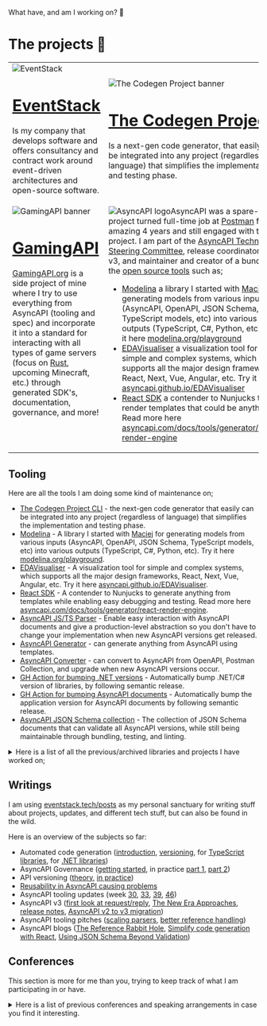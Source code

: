 What have, and am I working on? 👀

# The projects 🔭

<table style="table-layout: fixed; width: 100%;">
  <tr>
    <td>
      <img src="https://github.com/user-attachments/assets/f1dd3b47-4481-42a4-ac8a-63d9547a5a01" alt="EventStack"/>
      <h1><a href="https://eventstack.tech">EventStack</a></h1><p>Is my company that develops software and offers consultancy and contract work around event-driven architectures and open-source software.</p>
    </td>
    <td>
      <img src="https://github.com/user-attachments/assets/5a839f64-8ed3-49fe-84e2-899cbd7d5027" alt="The Codegen Project banner"/>
      <h1><a href="https://github.com/the-codegen-project/">The Codegen Project</a></h1><p>Is a next-gen code generator, that easily can be integrated into any project (regardless of language) that simplifies the implementation and testing phase.</td>
  </tr>
  <tr style="vertical-align: top;">
    <td>
      <img src="https://github.com/user-attachments/assets/7f7424be-d981-494d-9f50-8ed32a87198d" alt="GamingAPI banner"/>
      <h1><a href="https://github.com/GamingAPI/">GamingAPI</a></h1><p><a href="https://gamingapi.org/">GamingAPI.org</a> is a side project of mine where I try to use everything from AsyncAPI (tooling and spec) and incorporate it into a standard for interacting with all types of game servers (focus on <a href="https://rust.facepunch.com/">Rust</a>, upcoming Minecraft, etc.) through generated SDK's, documentation, governance, and more!</p>
    </td>
    <td>
      <img src="https://github.com/user-attachments/assets/34da4a09-c671-4e8a-8130-157d69d2ddbe" alt="AsyncAPI logo"/>AsyncAPI was a spare-time project turned full-time job at <a href="https://www.postman.com/">Postman</a> for an amazing 4 years and still engaged with the project. I am part of the <a href="https://www.asyncapi.com/community/tsc">AsyncAPI Technical Steering Committee</a>, release coordinator for v3, and maintainer and creator of a bunch of the <a href="https://github.com/orgs/asyncapi/repositories">open source tools</a> such as;</br>
      <ul>
        <li><a href="https://github.com/asyncapi/modelina">Modelina</a> a library I started with <a href="https://github.com/magicmatatjahu">Maciej</a> for generating models from various inputs (AsyncAPI, OpenAPI, JSON Schema, TypeScript models, etc) into various outputs (TypeScript, C#, Python, etc). Try it here <a href="https://modelina.org/playground">modelina.org/playground</a></li>
        <li><a href="https://github.com/asyncapi/EDAVisualiser/">EDAVisualiser</a> a visualization tool for simple and complex systems, which supports all the major design frameworks, React, Next, Vue, Angular, etc. Try it here <a href="https://asyncapi.github.io/EDAVisualiser">asyncapi.github.io/EDAVisualiser</a></li>
        <li><a href="https://github.com/asyncapi/generator-react-sdk">React SDK</a> a contender to Nunjucks to render templates that could be anything. Read more here <a href="https://www.asyncapi.com/docs/tools/generator/react-render-engine">asyncapi.com/docs/tools/generator/react-render-engine</a></li>
      </ul>
    </td>
  </tr>
</table>

## Tooling
Here are all the tools I am doing some kind of maintenance on;

- <a href="https://github.com/the-codegen-project/cli">The Codegen Project CLI</a> - the next-gen code generator that easily can be integrated into any project (regardless of language) that simplifies the implementation and testing phase.
- <a href="https://github.com/asyncapi/modelina">Modelina</a> - A library I started with <a href="https://github.com/magicmatatjahu">Maciej</a> for generating models from various inputs (AsyncAPI, OpenAPI, JSON Schema, TypeScript models, etc) into various outputs (TypeScript, C#, Python, etc). Try it here <a href="https://modelina.org/playground">modelina.org/playground</a>.
- <a href="https://github.com/asyncapi/EDAVisualiser">EDAVisualiser</a> - A visualization tool for simple and complex systems, which supports all the major design frameworks, React, Next, Vue, Angular, etc. Try it here <a href="https://asyncapi.github.io/EDAVisualiser">asyncapi.github.io/EDAVisualiser</a>.
- <a href="https://github.com/asyncapi/generator-react-sdk">React SDK</a> - A contender to Nunjucks to generate anything from templates while enabling easy debugging and testing. Read more here <a href="https://www.asyncapi.com/docs/tools/generator/react-render-engine">asyncapi.com/docs/tools/generator/react-render-engine</a>.
- <a href="https://github.com/asyncapi/parser-js">AsyncAPI JS/TS Parser</a> - Enable easy interaction with AsyncAPI documents and give a production-level abstraction so you don't have to change your implementation when new AsyncAPI versions get released. 
- <a href="https://github.com/asyncapi/generator">AsyncAPI Generator</a> - can generate anything from AsyncAPI using templates.
- <a href="https://github.com/asyncapi/converter-js">AsyncAPI Converter</a> - can convert to AsyncAPI from OpenAPI, Postman Collection, and upgrade when new AsyncAPI versions occur.
- <a href="https://github.com/jonaslagoni/gh-action-dotnet-bump">GH Action for bumping .NET versions</a> - Automatically bump .NET/C# version of libraries, by following semantic release.
- <a href="https://github.com/jonaslagoni/gh-action-asyncapi-document-bump">GH Action for bumping AsyncAPI documents</a> - Automatically bump the application version for AsyncAPI documents by following semantic release.
- <a href="https://github.com/asyncapi/spec-json-schemas">AsyncAPI JSON Schema collection</a> - The collection of JSON Schema documents that can validate all AsyncAPI versions, while still being maintainable through bundling, testing, and linting.

<details>
  <summary>Here is a list of all the previous/archived libraries and projects I have worked on;</summary>

- https://github.com/jonaslagoni/Wizard-Of-Treldan, university group project, 2d and 2 different UI games in one, with a custom game engine, written in Java.
- https://github.com/jonaslagoni/NEON, university group project, a 2d tower defense game, using OSGi to use a modular system to load and unload towers, maps, game modes, etc on the fly, build upon libgdx, written in Java.
- https://github.com/jonaslagoni/csgoLiveServer, spare time project trying to reflect what happens in a CSGO server in the web browser, first version of GamingAPI I guess.
- https://github.com/jonaslagoni/asyncapi-quicktype-template, AsyncAPI generator template to generate typed models with QuickType. 
- https://github.com/jonaslagoni/asyncapi-quicktype-filter, the core library code for the QuickType template.
- https://github.com/jonaslagoni/.NET-websocket-client-template, an old AsyncAPI generator template for generating a WebSocket wrapper in .NET.
- https://github.com/jonaslagoni/ts-websocket-server-template, an old AsyncAPI generator template for generating a WebSocket wrapper in TypeScript.
- https://github.com/jonaslagoni/Java-to-JSON-Schema, a JSON Schema draft-7 DSL for writing JSON Schema through code in Java. 
- https://github.com/jonaslagoni/Java-to-AsyncAPI, an AsyncAPI DSL for writing AsyncAPI documents through code in Java. Uses the JSON Schema variant as well internally to define payloads.
- https://github.com/asyncapi/dotnet-nats-template, an AsyncAPI template for generating .NET/C# NATS code, superseded by [The Codegen Project](https://github.com/the-codegen-project/cli/)
- https://github.com/asyncapi/ts-nats-template, an AsyncAPI template for generating TypeScript NATS code, superseded by [The Codegen Project](https://github.com/the-codegen-project/cli/)

</details>

## Writings
I am using [eventstack.tech/posts](https://eventstack.tech/posts) as my personal sanctuary for writing stuff about projects, updates, and different tech stuff, but can also be found in the wild.

Here is an overview of the subjects so far:
- Automated code generation ([introduction](https://eventstack.tech/posts/automated-utopia), [versioning](https://eventstack.tech/posts/automated-utopia-versioning), for [TypeScript libraries](https://eventstack.tech/posts/automated-utopia-typescript), for [.NET libraries](https://eventstack.tech/posts/automated-utopia-dotnet))
- AsyncAPI Governance ([getting started](https://eventstack.tech/posts/getting-started-with-governance), in practice [part 1](https://eventstack.tech/posts/enforcing-consistency-guidelines-part-1), [part 2](https://eventstack.tech/posts/enforcing-consistency-guidelines-part-2))
- API versioning ([theory](https://eventstack.tech/posts/versioning-is-easy), [in practice](https://eventstack.tech/posts/asyncapi-versioning-in-practice))
- [Reusability in AsyncAPI causing problems](https://eventstack.tech/posts/reusability-causing-problems)
- AsyncAPI tooling updates (week [30](https://eventstack.tech/posts/asyncapi-tooling-update-1), [33](https://eventstack.tech/posts/asyncapi-tooling-update-week-33), [39](https://eventstack.tech/posts/asyncapi-tooling-update-week-39), [46](https://eventstack.tech/posts/asyncapi-tooling-update-week-46))
- AsyncAPI v3 ([first look at request/reply](https://eventstack.tech/posts/asyncapi-v3-request-reply), [The New Era Approaches](https://www.asyncapi.com/blog/the-new-era-approaches), [release notes](https://www.asyncapi.com/blog/release-notes-3.0.0), [AsyncAPI v2 to v3 migration](https://www.asyncapi.com/docs/migration/migrating-to-v3)) 
- AsyncAPI tooling pitches ([scaling parsers](https://eventstack.tech/posts/pitch-scaling-parsers), [better reference handling](https://eventstack.tech/posts/pitch-reference-tools))
- AsyncAPI blogs ([The Reference Rabbit Hole](https://www.asyncapi.com/blog/the-reference-rabbit-hole), [Simplify code generation with React](https://www.asyncapi.com/blog/react-as-generator-engine), [Using JSON Schema Beyond Validation](https://www.asyncapi.com/blog/json-schema-beyond-validation))

## Conferences
This section is more for me than you, trying to keep track of what I am participating in or have.

<details>
  <summary>Here is a list of previous conferences and speaking arrangements in case you find it interesting.</summary>
  
- (speaking) APIDays conference Helsinki, 2024, in-person, gave a talk about `Navigating the jungle of the AsyncAPI Ecosystem`
- (speaking) AsyncAPI conference, at Sngular Madrid, 2023, in-person (watch the recording here: https://www.youtube.com/live/FN5eR1Zqh9c?si=A4gxOaJlHCg4ID3P&t=7038)
- (participating) AsyncAPI conference, at IBM London, 2023, in-person
- (speaking) APIDays Paris 2022, in-person, gave a talk about `AsyncAPI and schema format complexity`
- (participating) GOTO Copenhagen 2022, in-person
- (participating) Digital Transformation World, TMForum, Copenhagen 2022, in-person
- (speaking) AsyncAPI conference 2022, had two talks here. The two talks were `Next Generation of AsyncAPI` (watch the recording here: https://www.youtube.com/watch?v=WOMDYzHh-3w) and `The Intricacies of a Single Keyword in AsyncAPI` (watch the recording here: https://www.youtube.com/watch?v=fLAAXAXOGlE)
- (speaking) API:World 2021, online, talked about `How AsyncAPI can enhance your developer experience`
- (speaking) APIDays Interface 2021, online, talked about `How AsyncAPI can enhance your developer experience`. Watch the recording here: https://www.youtube.com/watch?v=W7L0ryT3Qmo
- (participating) Info Security Denmark 2021, in-person
- (participating) APIDays Paris 2019, in-person, invitation by [Fran](https://github.com/fmvilas)
- (participating) Info Security Denmark 2019, in-person

</details>
